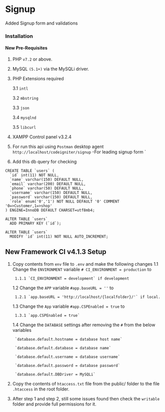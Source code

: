 # Signup 

Added Signup form and validations

### Installation

#### New Pre-Requisites
1. PHP `v7.2` or above.
2. MySQL `(5.1+)` via the MySQLi driver.
3. PHP Extensions required

   3.1 `intl`  

   3.2 `mbstring`

   3.3 `json`

   3.4 `mysqlnd`

   3.5 `libcurl`

4. XAMPP Control panel v3.2.4
5. For run this api using `Postman` desktop agent
`http://localhost/codeigniter/signup` -For leading signup form
`
6. Add this db query for checking 
```
CREATE TABLE `users` (
  `id` int(11) NOT NULL,
  `name` varchar(150) DEFAULT NULL,
  `email` varchar(200) DEFAULT NULL,
  `phone` varchar(50) DEFAULT NULL,
  `username` varchar(150) DEFAULT NULL,
  `password` varchar(150) DEFAULT NULL,
  `role` enum('0','1') NOT NULL DEFAULT '0' COMMENT '0=>Customer,1=>shop'
) ENGINE=InnoDB DEFAULT CHARSET=utf8mb4;

ALTER TABLE `users`
  ADD PRIMARY KEY (`id`);

ALTER TABLE `users`
  MODIFY `id` int(11) NOT NULL AUTO_INCREMENT;

```

## New Framework CI v4.1.3 Setup

1. Copy contents from `env` file to `.env` and make the following changes
    1.1 Change the `ENVIRONMENT` variable  `# CI_ENVIRONMENT = production` to 

        1.1.1 `CI_ENVIRONMENT = development` if development

    1.2 Change the `APP` variable  `#app.baseURL = ''` to 

        1.2.1 `app.baseURL = 'http://localhost/{localfolder}/'` if local.

    1.3 Change the `App` variable  `#app.CSPEnabled = true` to 

        1.3.1 `app.CSPEnabled = true`

    1.4 Change the `DATABASE` settings after removing the `#` from the below variables

        `database.default.hostname = database host name`

        `database.default.database = database name`

        `database.default.username = database username`

        `database.default.password = database password`

        `database.default.DBDriver = MySQLi`

2. Copy the contents of `htaccess.txt` file from the public/ folder to the file `.htaccess` in the root folder.

3. After step 1 and step 2, still some issues found then check the `writable` folder and provide full permissions for it.
